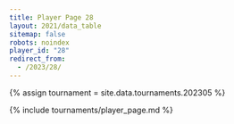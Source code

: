 ```yaml
---
title: Player Page 28
layout: 2021/data_table
sitemap: false
robots: noindex
player_id: "28"
redirect_from:
  - /2023/28/
---
```

{% assign tournament = site.data.tournaments.202305 %}

{% include tournaments/player_page.md %}
